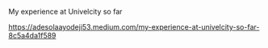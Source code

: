 My experience at Univelcity so far

https://adesolaayodeji53.medium.com/my-experience-at-univelcity-so-far-8c5a4da1f589
